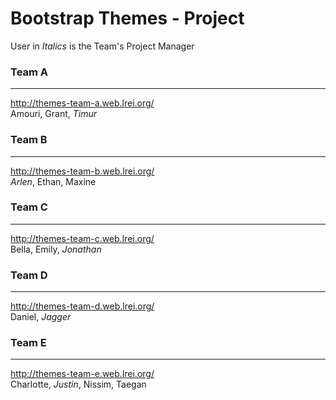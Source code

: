 # Bootstrap Themes - Project
User in _Italics_ is the Team's Project Manager

### Team A
---
http://themes-team-a.web.lrei.org/  
Amouri, Grant, _Timur_

### Team B
---
http://themes-team-b.web.lrei.org/  
_Arlen_, Ethan, Maxine

### Team C
---
http://themes-team-c.web.lrei.org/  
Bella, Emily, _Jonathan_

### Team D
---
http://themes-team-d.web.lrei.org/  
Daniel, _Jagger_

### Team E
---
http://themes-team-e.web.lrei.org/  
Charlotte, _Justin_, Nissim, Taegan
